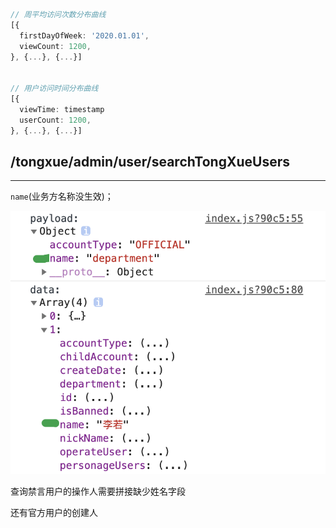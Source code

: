 ```ts
// 周平均访问次数分布曲线
[{
  firstDayOfWeek: '2020.01.01',
  viewCount: 1200,
}, {...}, {...}]


// 用户访问时间分布曲线
[{
  viewTime: timestamp
  userCount: 1200,
}, {...}, {...}]


```



## /tongxue/admin/user/searchTongXueUsers

------

`name`(业务方名称没生效)；

![image-20210304144201804](assets/image-20210304144201804.png)

查询禁言用户的操作人需要拼接缺少姓名字段

还有官方用户的创建人